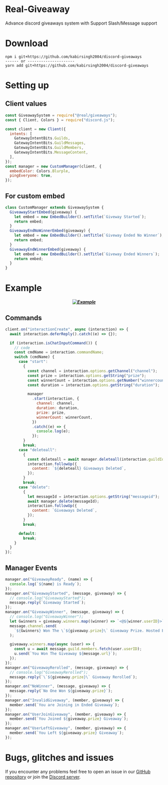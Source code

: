 # Real-Giveaway

Advance discord giveaways system with Support Slash/Message support

# Download

```cli
npm i git+https://github.com/kabirsingh2004/discord-giveaways
------ or ---------------------
yarn add git+https://github.com/kabirsingh2004/discord-giveaways
```

# Setting up

## Client values

```js
const GiveawaySystem = require("@real/giveaways");
const { Client, Colors } = require("discord.js");

const client = new Client({
  intents: [
    GatewayIntentBits.Guilds,
    GatewayIntentBits.GuildMessages,
    GatewayIntentBits.GuildMembers,
    GatewayIntentBits.MessageContent,
  ],
});
const manager = new CustomManager(client, {
  embedColor: Colors.Blurple,
  pingEveryone: true,
});
```

## For custom embed
```js
class CustomManager extends GiveawaySystem {
  GiveawayStartEmbed(giveaway) {
    let embed = new EmbedBuilder().setTitle(`Giveway Started`);
    return embed;
  }
  GiveawayEndNoWinnerEmbed(giveaway) {
    let embed = new EmbedBuilder().setTitle(`Giveway Ended No Winner`);
    return embed;
  }
  GiveawayEndWinnerEmbed(giveaway) {
    let embed = new EmbedBuilder().setTitle(`Giveway Ended Winners`);
    return embed;
  }
}
```

# Example 

***<p style="text-align: center;">[![Example](https://cdn.discordapp.com/attachments/1047177505901133946/1062019460438949969/image.png)](https://discord.gg/TY55HZezsC)</p>*** 

## Commands

```js
client.on("interactionCreate", async (interaction) => {
  await interaction.deferReply().catch((e) => {});

  if (interaction.isChatInputCommand()) {
    // code
    const cmdName = interaction.commandName;
    switch (cmdName) {
      case "start":
        {
          const channel = interaction.options.getChannel("channel");
          const prize = interaction.options.getString("prize");
          const winnerCount = interaction.options.getNumber("winnercount");
          const duration = interaction.options.getString("duration");

          manager
            .start(interaction, {
              channel: channel,
              duration: duration,
              prize: prize,
              winnerCount: winnerCount,
            })
            .catch((e) => {
              console.log(e);
            });
        }
        break;
      case "deleteall":
        {
          const deleteall = await manager.deleteall(interaction.guildId);
          interaction.followUp({
            content: `${deleteall} Giveaways Deleted`,
          });
        }
        break;
      case "delete":
        {
          let messageId = interaction.options.getString("messageid");
          await manager.delete(messageId);
          interaction.followUp({
            content: `Giveaways Deleted`,
          });
        }
        break;

      default:
        break;
    }
  }
});
```

## Manager Events

```js
manager.on("GiveawayReady", (name) => {
  console.log(`${name} is Ready`);
});
manager.on("GiveawayStarted", (message, giveaway) => {
  // console.log("GiveawayStarted");
  message.reply(`Giveaway Started`);
});
manager.on("GiveawayWinner", (message, giveaway) => {
  // console.log("GiveawayWinner");
  let Gwinners = giveaway.winners.map((winner) => `<@${winner.userID}>`);
  message.channel.send(
    `${Gwinners} Won The \`${giveaway.prize}\` Giveaway Prize. Hosted By <@${giveaway.hostedBy}>`
  );

  giveaway.winners.map(async (user) => {
    const u = await message.guild.members.fetch(user.userID);
    u.send(`You Won The Giveaway ${message.url}`);
  });
});
manager.on("GiveawayRerolled", (message, giveaway) => {
  // console.log("GiveawayRerolled");
  message.reply(`\`${giveaway.prize}\` Giveaway Rerolled`);
});
manager.on("NoWinner", (message, giveaway) => {
  message.reply(`No One Won ${giveaway.prize}`);
});
manager.on("InvalidGiveaway", (member, giveaway) => {
  member.send(`You are Joining in Ended Giveaway`);
});
manager.on("UserJoinGiveaway", (member, giveaway) => {
  member.send(`You Joined ${giveaway.prize} Giveaway`);
});
manager.on("UserLeftGiveaway", (member, giveaway) => {
  member.send(`You Left ${giveaway.prize} Giveaway`);
});
```

# Bugs, glitches and issues

If you encounter any problems feel free to open an issue in our <a href="https://github.com/kabirsingh2004/@real@giveaways/issues">GitHub repository</a> or join the [Discord server](https://discord.gg/PcUVWApWN3).
